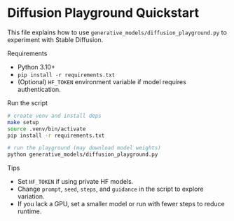 # Diffusion Playground Quickstart

This file explains how to use `generative_models/diffusion_playground.py` to experiment with Stable Diffusion.

Requirements
- Python 3.10+
- `pip install -r requirements.txt`
- (Optional) `HF_TOKEN` environment variable if model requires authentication.

Run the script

```bash
# create venv and install deps
make setup
source .venv/bin/activate
pip install -r requirements.txt

# run the playground (may download model weights)
python generative_models/diffusion_playground.py
```

Tips
- Set `HF_TOKEN` if using private HF models.
- Change `prompt`, `seed`, `steps`, and `guidance` in the script to explore variation.
- If you lack a GPU, set a smaller model or run with fewer steps to reduce runtime.
